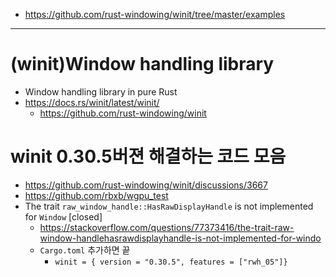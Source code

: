 - https://github.com/rust-windowing/winit/tree/master/examples

<hr>

# (winit)Window handling library
-  Window handling library in pure Rust
  - https://docs.rs/winit/latest/winit/
    - https://github.com/rust-windowing/winit

# winit 0.30.5버젼 해결하는 코드 모음
- https://github.com/rust-windowing/winit/discussions/3667
- https://github.com/rbxb/wgpu_test
- The trait `raw_window_handle::HasRawDisplayHandle` is not implemented for `Window` [closed]
  - https://stackoverflow.com/questions/77373416/the-trait-raw-window-handlehasrawdisplayhandle-is-not-implemented-for-windo
  - `Cargo.toml` 추가하면 끝
    - `winit = { version = "0.30.5", features = ["rwh_05"]}`
